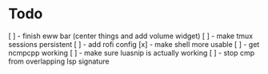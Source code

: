 # Todo

[ ] - finish eww bar (center things and add volume widget)
[ ] - make tmux sessions persistent
[ ] - add rofi config
[x] - make shell more usable
[ ] - get ncmpcpp working
[ ] - make sure luasnip is actually working
[ ] - stop cmp from overlapping lsp signature
